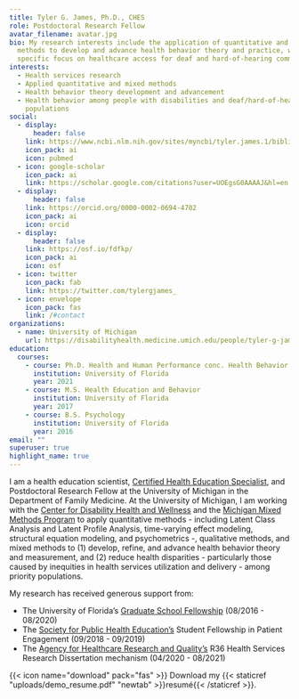 ```yaml
---
title: Tyler G. James, Ph.D., CHES
role: Postdoctoral Research Fellow
avatar_filename: avatar.jpg
bio: My research interests include the application of quantitative and mixed
  methods to develop and advance health behavior theory and practice, with
  specific focus on healthcare access for deaf and hard-of-hearing community.
interests:
  - Health services research
  - Applied quantitative and mixed methods
  - Health behavior theory development and advancement
  - Health behavior among people with disabilities and deaf/hard-of-hearing
    populations
social:
  - display:
      header: false
    link: https://www.ncbi.nlm.nih.gov/sites/myncbi/tyler.james.1/bibliography/55284169/public/?sort=date&direction=ascending
    icon_pack: ai
    icon: pubmed
  - icon: google-scholar
    icon_pack: ai
    link: https://scholar.google.com/citations?user=UOEgsG0AAAAJ&hl=en
  - display:
      header: false
    link: https://orcid.org/0000-0002-0694-4702
    icon_pack: ai
    icon: orcid
  - display:
      header: false
    link: https://osf.io/fdfkp/
    icon_pack: ai
    icon: osf
  - icon: twitter
    icon_pack: fab
    link: https://twitter.com/tylergjames_
  - icon: envelope
    icon_pack: fas
    link: /#contact
organizations:
  - name: University of Michigan
    url: https://disabilityhealth.medicine.umich.edu/people/tyler-g-james-phd-ches%C2%AE
education:
  courses:
    - course: Ph.D. Health and Human Performance conc. Health Behavior
      institution: University of Florida
      year: 2021
    - course: M.S. Health Education and Behavior
      institution: University of Florida
      year: 2017
    - course: B.S. Psychology
      institution: University of Florida
      year: 2016
email: ""
superuser: true
highlight_name: true
---
```

I am a health education scientist, [Certified Health Education Specialist](http://nchec.org/), and Postdoctoral Research Fellow at the University of Michigan in the Department of Family Medicine. At the University of Michigan, I am working with the [Center for Disability Health and Wellness](https://disabilityhealth.medicine.umich.edu/) and the [Michigan Mixed Methods Program](https://www.tylergjames.com/mixedmethods.org) to apply quantitative methods - including Latent Class Analysis and Latent Profile Analysis, time-varying effect modeling, structural equation modeling, and psychometrics -, qualitative methods, and mixed methods to (1) develop, refine, and advance health behavior theory and measurement, and (2) reduce health disparities - particularly those caused by inequities in health services utilization and delivery - among priority populations.

My research has received generous support from:

* The University of Florida’s [Graduate School Fellowship](http://graduateschool.ufl.edu/prospective-students/funding/graduate-school-funding-awards/) (08/2016 - 08/2020)
* The [Society for Public Health Education’s](http://www.sophe.org/) Student Fellowship in Patient Engagement (09/2018 - 09/2019)
* The [Agency for Healthcare Research and Quality’s](http://www.ahrq.gov/) R36 Health Services Research Dissertation mechanism (04/2020 - 08/2021)

{{< icon name="download" pack="fas" >}} Download my {{< staticref "uploads/demo_resume.pdf" "newtab" >}}resumé{{< /staticref >}}.